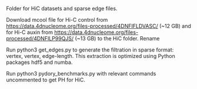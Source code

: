 Folder for HiC datasets and sparse edge files.

Download mcool file for Hi-C control from https://data.4dnucleome.org/files-processed/4DNFIFLDVASC/ (~12 GB) and for Hi-C auxin from https://data.4dnucleome.org/files-processed/4DNFILP99QJS/ (~13 GB) to the HiC folder. Rename

Run python3 get_edges.py to generate the filtration in sparse format: vertex, vertex, edge-length. This extraction is optimized using Python packages hdf5 and numba.

Run python3 pydory_benchmarks.py with relevant commands uncommented to get PH for HiC.
